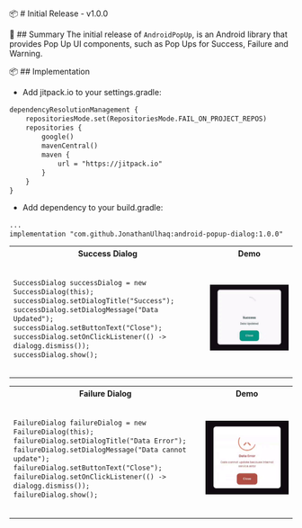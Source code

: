 📦 # Initial Release - v1.0.0

🔰 ## Summary
The initial release of `AndroidPopUp`, is an Android library that provides Pop Up UI components, such as Pop Ups for Success, Failure and Warning.

📦 ## Implementation
- Add jitpack.io to your settings.gradle:
```
dependencyResolutionManagement {
    repositoriesMode.set(RepositoriesMode.FAIL_ON_PROJECT_REPOS)
    repositories {
        google()
        mavenCentral()
        maven {
            url = "https://jitpack.io"
        }
    }
}
```
- Add dependency to your build.gradle:
```
...
implementation "com.github.JonathanUlhaq:android-popup-dialog:1.0.0"
```
<table>
    <tr>
         <th>
        Success Dialog
    </th>
        <th>
       Demo
    </th>
    </tr>
<tr>
  <td>

<pre>
<code class="language-java">
SuccessDialog successDialog = new SuccessDialog(this);
successDialog.setDialogTitle("Success");
successDialog.setDialogMessage("Data Updated");
successDialog.setButtonText("Close");
successDialog.setOnClickListener(() -> dialogg.dismiss());
successDialog.show();
</code>
</pre>

  </td>
  <td>
    <img src="https://github.com/JonathanUlhaq/android-popup-dialog/raw/main/Demo%20Success%20Dialog.gif" width="300"/>
  </td>
</tr>
</table>

<table >
    <tr>
         <th>
        Failure Dialog
    </th>
        <th>
       Demo
    </th>
    </tr>
<tr>
  <td>

<pre>
<code class="language-java">
FailureDialog failureDialog = new FailureDialog(this);
failureDialog.setDialogTitle("Data Error");
failureDialog.setDialogMessage("Data cannot update");
failureDialog.setButtonText("Close");
failureDialog.setOnClickListener(() -> dialogg.dismiss());
failureDialog.show();
</code>
</pre>

  </td>
  <td>
    <img src="https://github.com/JonathanUlhaq/android-popup-dialog/raw/main/Demo%20Failure%20Dialog.gif" width="300"/>
  </td>
</tr>
</table>

